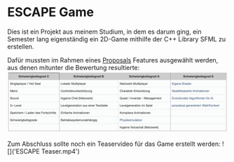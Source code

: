 # ESCAPE Game
Dies ist ein Projekt aus meinem Studium, in dem es darum ging, ein Semester lang eigenständig ein 2D-Game mithilfe der C++ Library SFML zu erstellen.

Dafür mussten im Rahmen eines [Proposals](proposal.md) Features ausgewählt werden, aus denen mitunter die Bewertung resultierte:
![](kriterien.png)

Zum Abschluss sollte noch ein Teaservideo für das Game erstellt werden:
![]('ESCAPE Teaser.mp4')
